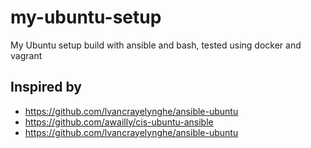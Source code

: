 # my-ubuntu-setup
My Ubuntu setup build with ansible and bash, tested using docker and vagrant

## Inspired by

- https://github.com/lvancrayelynghe/ansible-ubuntu
- https://github.com/awailly/cis-ubuntu-ansible
- https://github.com/lvancrayelynghe/ansible-ubuntu
